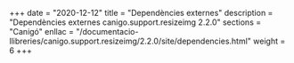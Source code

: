 +++
date        = "2020-12-12"
title       = "Dependències externes"
description = "Dependències externes canigo.support.resizeimg 2.2.0"
sections    = "Canigó"
enllac		= "/documentacio-llibreries/canigo.support.resizeimg/2.2.0/site/dependencies.html"
weight		= 6
+++
